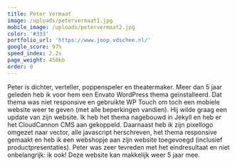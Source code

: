 ```yaml
---
title: Peter Vermaat
image: /uploads/petervermaat1.jpg
mobile_image: /uploads/petervermaat2.jpg
color: '#333'
portfolio_url: 'https://www.joop.vdschee.nl/'
google_score: 97%
speed_index: 2.2s
page_weight: 450kb
order: 0
---
```


Peter is dichter, verteller, poppenspeler en theatermaker. Meer dan 5 jaar geleden heb ik voor hem een Envato WordPress thema geïnstalleerd. Dat thema was niet responsive en gebruikte WP Touch om toch een mobiele website weer te geven (met alle beperkingen vandien). Hij wilde graag een update van zijn website. Ik heb het thema nagebouwd in Jekyll en heb er het CloudCannon CMS aan gekoppeld. Daarnaast heb ik zijn pixellogo omgezet naar vector, alle javascript herschreven, het thema responsive gemaakt en heb ik een webshopje aan zijn website toegevoegd (inclusief productpresentaties). Peter was zeer tevreden met het eindresultaat en niet onbelangrijk: ik ook! Deze website kan makkelijk weer 5 jaar mee.